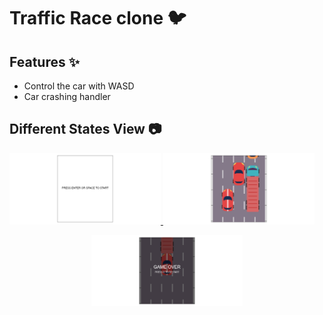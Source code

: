 # Traffic Race clone 🐦

## Features ✨
 - Control the car with WASD
 - Car crashing handler 

 ## Different States View 📷
 <p align="left">
  <a href='https://github.com/arash-jj/Web-based-JavaScript-games/tree/main/games/Cars'>
    <img width="48%" src="../../assets/Cars/preview/cars-ReadyToStartState.png" alt="Start" />
  </a>
  <a href='https://github.com/arash-jj/Web-based-JavaScript-games/tree/main/games/Cars'>
    <img width="48%" src="../../assets/Cars/preview/cars-InGameState.png" alt="InGame" />
  </a>
</p>
<p align="center">
  <a href='https://github.com/arash-jj/Web-based-JavaScript-games/tree/main/games/Cars'>
    <img width="48%" src="../../assets/Cars/preview/cars-GameOverState.png" alt="GameOver" />
  </a>
</p>